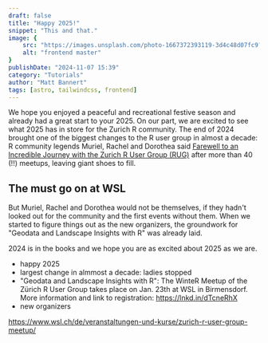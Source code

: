 ```yaml
---
draft: false
title: "Happy 2025!"
snippet: "This and that."
image: {
    src: "https://images.unsplash.com/photo-1667372393119-3d4c48d07fc9?&fit=crop&w=430&h=240",
    alt: "frontend master"
}
publishDate: "2024-11-07 15:39"
category: "Tutorials"
author: "Matt Bannert"
tags: [astro, tailwindcss, frontend]
---
```



We hope you enjoyed a peaceful and recreational festive season and already had a great start to your 2025.
On our part, we are excited to see what 2025 has in store for the Zurich R community. The end of 2024 brought 
one of the biggest changes to the R user group in almost a decade: R community legends Muriel, Rachel and Dorothea 
said <a href="">Farewell to an Incredible Journey with the Zurich R User Group (RUG)</a> after more than 40 (!!) meetups,
leaving giant shoes to fill. 

## The must go on at WSL

But Muriel, Rachel and Dorothea would not be themselves, if they hadn't looked out for the community and the first events without them. 
When we started to figure things out as the new organizers, the groundwork for "Geodata and Landscape Insights with R" was already laid.
 




2024 is in the books and we hope you are as excited about 2025 as we are.



- happy 2025
- largest change in almmost a decade: ladies stopped
- "Geodata and Landscape Insights with R": The WinteR Meetup of the Zürich R User Group takes place on Jan. 23th at WSL in Birmensdorf. 
More information and link to registration: https://lnkd.in/dTcneRhX 
- new organizers


https://www.wsl.ch/de/veranstaltungen-und-kurse/zurich-r-user-group-meetup/